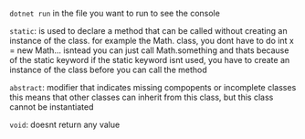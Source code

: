 `dotnet run` in the file you want to run to see the console

`static`: is used to declare a method that can be called without creating an instance of the class.
    for example the Math. class, you dont have to do int x = new Math...
    isntead you can just call Math.something and thats because of the static keyword
    if the static keyword isnt used, you have to create an instance of the class before you can call the method

`abstract`: modifier that indicates missing compopents or incomplete classes
     this means that other classes can inherit from this class, but this class cannot be instantiated

`void`: doesnt return any value